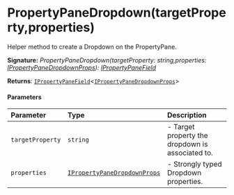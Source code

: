 # PropertyPaneDropdown(targetProperty,properties)

Helper method to create a Dropdown on the PropertyPane.

**Signature:** _PropertyPaneDropdown(targetProperty: string,properties: [IPropertyPaneDropdownProps](../sp-client-preview/ipropertypanedropdownprops.md)): [IPropertyPaneField](../sp-client-preview/ipropertypanefield.md)<IPropertyPaneDropdownProps>_

**Returns**: [`IPropertyPaneField`](../sp-client-preview/ipropertypanefield.md)<[`IPropertyPaneDropdownProps`](../sp-client-preview/ipropertypanedropdownprops.md)>



#### Parameters


| Parameter	   | Type    | Description |
|:-------------|:---------------|:------------|
| `targetProperty`    | `string` | - Target property the dropdown is associated to. |
| `properties`    | [`IPropertyPaneDropdownProps`](../sp-client-preview/ipropertypanedropdownprops.md) | - Strongly typed Dropdown properties. |

